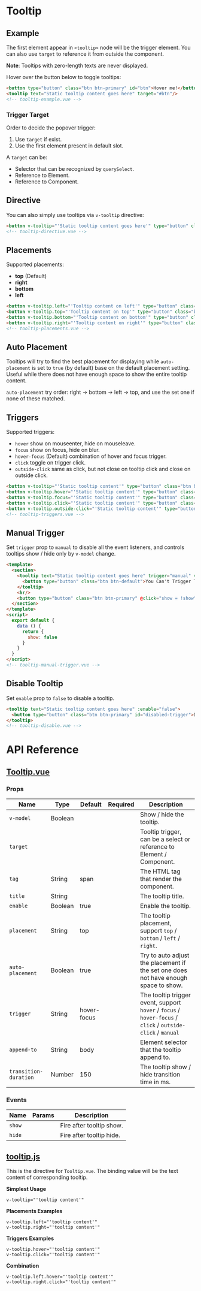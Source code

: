 # Tooltip

## Example

The first element appear in `<tooltip>` node will be the trigger element. You can also use `target` to reference it from outside the component.

**Note**: Tooltips with zero-length texts are never displayed.

Hover over the button below to toggle tooltips:

```html
<button type="button" class="btn btn-primary" id="btn">Hover me!</button>
<tooltip text="Static tooltip content goes here" target="#btn"/>
<!-- tooltip-example.vue -->
```

### Trigger Target

Order to decide the popover trigger:

1. Use `target` if exist.
3. Use the first element present in default slot.

A `target` can be:

* Selector that can be recognized by `querySelect`.
* Reference to Element.
* Reference to Component.

## Directive

You can also simply use tooltips via `v-tooltip` directive:

```html
<button v-tooltip="'Static tooltip content goes here'" type="button" class="btn btn-primary">Hover me!</button>
<!-- tooltip-directive.vue -->
```

## Placements

Supported placements:

* **top** (Default)
* **right**
* **bottom**
* **left**

```html
<button v-tooltip.left="'Tooltip content on left'" type="button" class="btn btn-primary" id="left-trigger">Left</button>
<button v-tooltip.top="'Tooltip content on top'" type="button" class="btn btn-primary" id="top-trigger">Top</button>
<button v-tooltip.bottom="'Tooltip content on bottom'" type="button" class="btn btn-primary" id="bottom-trigger">Bottom</button>
<button v-tooltip.right="'Tooltip content on right'" type="button" class="btn btn-primary" id="right-trigger">Right</button>
<!-- tooltip-placements.vue -->
```

## Auto Placement

Tooltips will try to find the best placement for displaying while `auto-placement` is set to `true` (by default) base on the default placement setting. Useful while there does not have enough space to show the entire tooltip content.

`auto-placement` try order: right -> bottom -> left -> top, and use the set one if none of these matched.

## Triggers

Supported triggers:

* `hover` show on mouseenter, hide on mouseleave.
* `focus` show on focus, hide on blur.
* `hover-focus` (Default) combination of hover and focus trigger.
* `click` toggle on trigger click.
* `outside-click` same as click, but not close on tooltip click and close on outside click.

```html
<button v-tooltip="'Static tooltip content'" type="button" class="btn btn-primary">Hover-Focus (Default)</button>
<button v-tooltip.hover="'Static tooltip content'" type="button" class="btn btn-primary" id="hover-trigger">Hover</button>
<button v-tooltip.focus="'Static tooltip content'" type="button" class="btn btn-primary" id="focus-trigger">Focus</button>
<button v-tooltip.click="'Static tooltip content'" type="button" class="btn btn-primary" id="click-trigger">Click</button>
<button v-tooltip.outside-click="'Static tooltip content'" type="button" class="btn btn-primary" id="outside-click-trigger">Outside-Click</button>
<!-- tooltip-triggers.vue -->
```

## Manual Trigger

Set `trigger` prop to `manual` to disable all the event listeners, and controls tooltips show / hide only by `v-model` change.

```html
<template>
  <section>
    <tooltip text="Static tooltip content goes here" trigger="manual" v-model="show">
      <button type="button" class="btn btn-default">You Can't Trigger Tooltip Here...</button>
    </tooltip>
    <hr/>
    <button type="button" class="btn btn-primary" @click="show = !show">Toggle Tooltip</button>
  </section>
</template>
<script>
  export default {
    data () {
      return {
        show: false
      }
    }
  }
</script>
<!-- tooltip-manual-trigger.vue -->
```

## Disable Tooltip

Set `enable` prop to `false` to disable a tooltip.

```html
<tooltip text="Static tooltip content goes here" :enable="false">
  <button type="button" class="btn btn-primary" id="disabled-trigger">Disabled Tooltip</button>
</tooltip>
<!-- tooltip-disable.vue -->
```

# API Reference

## [Tooltip.vue](https://github.com/wxsms/uiv/tree/master/src/components/tooltip/Tooltip.vue)

### Props

Name                  | Type       | Default       | Required | Description
----------------      | ---------- | --------      | -------- | -----------------------
`v-model`             | Boolean    |               |          | Show / hide the tooltip.
`target`              |            |               |          | Tooltip trigger, can be a select or reference to Element / Component.
`tag`                 | String     | span          |          | The HTML tag that render the component.
`title`               | String     |               |          | The tooltip title.
`enable`              | Boolean    | true          |          | Enable the tooltip.
`placement`           | String     | top           |          | The tooltip placement, support `top` / `bottom` / `left` / `right`.
`auto-placement`      | Boolean    | true          |          | Try to auto adjust the placement if the set one does not have enough space to show.
`trigger`             | String     | hover-focus   |          | The tooltip trigger event, support `hover` / `focus` / `hover-focus` / `click` / `outside-click` / `manual`
`append-to`           | String     | body          |          | Element selector that the tooltip append to.
`transition-duration` | Number     | 150           |          | The tooltip show / hide transition time in ms.

### Events

Name        | Params | Description
----------- | ------ | ---------------
`show`      |        | Fire after tooltip show.
`hide`      |        | Fire after tooltip hide.

## [tooltip.js](https://github.com/wxsms/uiv/tree/master/src/directives/tooltip/tooltip.js)

This is the directive for `Tooltip.vue`. The binding value will be the text content of corresponding tooltip.

**Simplest Usage**

```
v-tooltip="'tooltip content'"
```

**Placements Examples**

```
v-tooltip.left="'tooltip content'"
v-tooltip.right="'tooltip content'"
```

**Triggers Examples**

```
v-tooltip.hover="'tooltip content'"
v-tooltip.click="'tooltip content'"
```

**Combination**

```
v-tooltip.left.hover="'tooltip content'"
v-tooltip.right.click="'tooltip content'"
```

